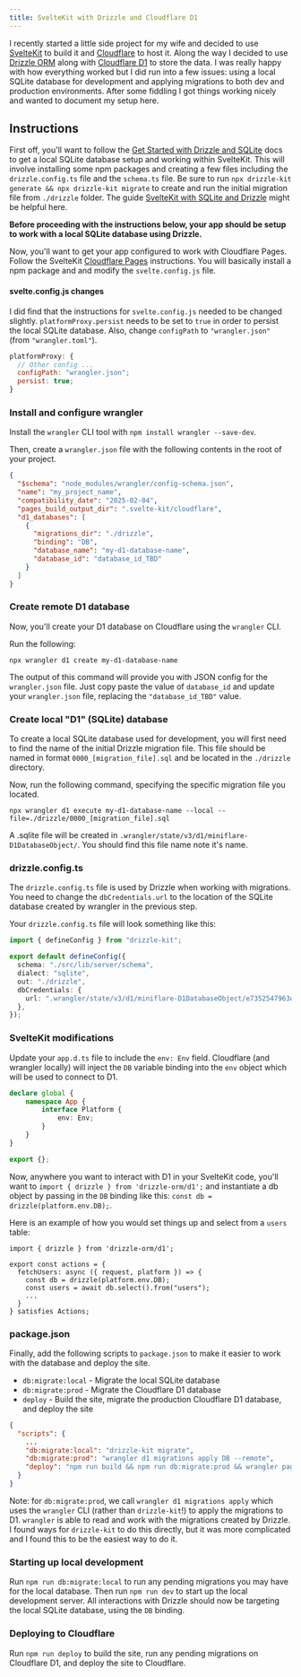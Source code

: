 ```yaml
---
title: SvelteKit with Drizzle and Cloudflare D1
---
```


I recently started a little side project for my wife and decided to use [SvelteKit](https://svelte.dev/) to build it and [Cloudflare](https://www.cloudflare.com/) to host it. Along the way I decided to use [Drizzle ORM](https://orm.drizzle.team/) along with [Cloudflare D1](https://developers.cloudflare.com/d1/) to store the data. I was really happy with how everything worked but I did run into a few issues: using a local SQLite database for development and applying migrations to both dev and production environments.  After some fiddling I got things working nicely and wanted to document my setup here.

## Instructions

First off, you'll want to follow the [Get Started with Drizzle and SQLite](https://orm.drizzle.team/docs/get-started/sqlite-new) docs to get a local SQLite database setup and working within SvelteKit. This will involve installing some npm packages and creating a few files including the `drizzle.config.ts` file and the `schema.ts` file. Be sure to run `npx drizzle-kit generate && npx drizzle-kit migrate` to create and run the initial migration file from `./drizzle` folder. The guide [SvelteKit with SQLite and Drizzle](https://fullstacksveltekit.com/blog/sveltekit-sqlite-drizzle) might be helpful here.

**Before proceeding with the instructions below, your app should be setup to work with a local SQLite database using Drizzle.**

Now, you'll want to get your app configured to work with Cloudflare Pages.  Follow the SvelteKit [Cloudflare Pages](https://svelte.dev/docs/kit/adapter-cloudflare) instructions.  You will basically install a npm package and and modify the `svelte.config.js` file.

#### svelte.config.js changes

I did find that the instructions for `svelte.config.js` needed to be changed slightly. `platformProxy.persist` needs to be set to `true` in order to persist the local SQLite database.  Also, change `configPath` to `"wrangler.json"` (from `"wrangler.toml"`).

```js
platformProxy: {
  // Other config ...
  configPath: "wrangler.json";
  persist: true;
}
```

### Install and configure wrangler

Install the `wrangler` CLI tool with `npm install wrangler --save-dev`.

Then, create a `wrangler.json` file with the following contents in the root of your project.

```json
{
  "$schema": "node_modules/wrangler/config-schema.json",
  "name": "my_project_name",
  "compatibility_date": "2025-02-04",
  "pages_build_output_dir": ".svelte-kit/cloudflare",
  "d1_databases": [
    {
      "migrations_dir": "./drizzle",
      "binding": "DB",
      "database_name": "my-d1-database-name",
      "database_id": "database_id_TBD"
    }
  ]
}
```

### Create remote D1 database

Now, you'll create your D1 database on Cloudflare using the `wrangler` CLI.

Run the following:

```shell
npx wrangler d1 create my-d1-database-name
```

The output of this command will provide you with JSON config for the `wrangler.json` file.  Just copy paste the value of `database_id` and update your `wrangler.json` file, replacing the `"database_id_TBD"` value.

### Create local "D1" (SQLite) database

To create a local SQLite database used for development, you will first need to find the name of the initial Drizzle migration file.  This file should be named in format `0000_[migration_file].sql` and be located in the `./drizzle` directory.

Now, run the following command, specifying the specific migration file you located.

```shell
npx wrangler d1 execute my-d1-database-name --local --file=./drizzle/0000_[migration_file].sql
```

A .sqlite file will be created in `.wrangler/state/v3/d1/miniflare-D1DatabaseObject/`.  You should find this file name note it's name.

### drizzle.config.ts

The `drizzle.config.ts` file is used by Drizzle when working with migrations. You need to change the `dbCredentials.url` to the location of the SQLite database created by wrangler in the previous step.

Your `drizzle.config.ts` file will look something like this:
```ts
import { defineConfig } from "drizzle-kit";

export default defineConfig({
  schema: "./src/lib/server/schema",
  dialect: "sqlite",
  out: "./drizzle",
  dbCredentials: {
    url: ".wrangler/state/v3/d1/miniflare-D1DatabaseObject/e7352547963de7050bd7d94658afc4fe78b61811b7815da12d90be8e863abf4d.sqlite",
  },
});
```

### SvelteKit modifications

Update your `app.d.ts` file to include the `env: Env` field.  Cloudflare (and wrangler locally) will inject the `DB` variable binding into the `env` object which will be used to connect to D1.

```ts
declare global {
	namespace App {
		interface Platform {
			env: Env;
		}
	}
}

export {};
```

Now, anywhere you want to interact with D1 in your SvelteKit code, you'll want to `import { drizzle } from 'drizzle-orm/d1';` and instantiate a db object by passing in the `DB` binding like this: `const db = drizzle(platform.env.DB);`.

Here is an example of how you would set things up and select from a `users` table:
```
import { drizzle } from 'drizzle-orm/d1';

export const actions = {
  fetchUsers: async ({ request, platform }) => {
    const db = drizzle(platform.env.DB);
    const users = await db.select().from("users");
    ...
  }
} satisfies Actions;

```


### package.json

Finally, add the following scripts to `package.json` to make it easier to work with the database and deploy the site.

- `db:migrate:local` - Migrate the local SQLite database
- `db:migrate:prod` - Migrate the Cloudflare D1 database
- `deploy` - Build the site, migrate the production Cloudflare D1 database, and deploy the site

```json
{
  "scripts": {
    ...
    "db:migrate:local": "drizzle-kit migrate",
    "db:migrate:prod": "wrangler d1 migrations apply DB --remote",
    "deploy": "npm run build && npm run db:migrate:prod && wrangler pages deploy"
  }
}
```

Note: for `db:migrate:prod`, we call `wrangler d1 migrations apply` which uses the `wrangler` CLI (rather than `drizzle-kit`!) to apply the migrations to D1. `wrangler` is able to read and work with the migrations created by Drizzle. I found ways for `drizzle-kit` to do this directly, but it was more complicated and I found this to be the easiest way to do it.

### Starting up local development

Run `npm run db:migrate:local` to run any pending migrations you may have for the local database.  Then run `npm run dev` to start up the local development server.  All interactions with Drizzle should now be targeting the local SQLite database, using the `DB` binding.

### Deploying to Cloudflare

Run `npm run deploy` to build the site, run any pending migrations on Cloudflare D1, and deploy the site to Cloudflare.
